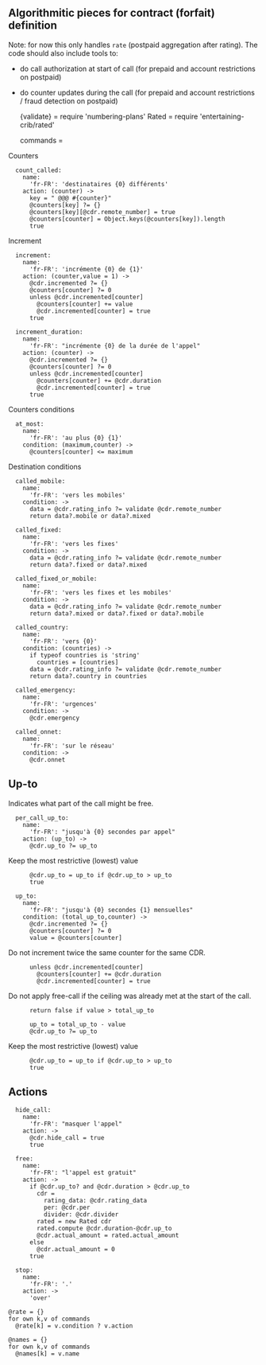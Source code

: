Algorithmitic pieces for contract (forfait) definition
-------------

Note: for now this only handles `rate` (postpaid aggregation after rating).
The code should also include tools to:
- do call authorization at start of call (for prepaid and account restrictions on postpaid)
- do counter updates during the call (for prepaid and account restrictions / fraud detection on postpaid)

    {validate} = require 'numbering-plans'
    Rated = require 'entertaining-crib/rated'

    commands =

Counters

      count_called:
        name:
          'fr-FR': 'destinataires {0} différents'
        action: (counter) ->
          key = " @@@ #{counter}"
          @counters[key] ?= {}
          @counters[key][@cdr.remote_number] = true
          @counters[counter] = Object.keys(@counters[key]).length
          true

Increment

      increment:
        name:
          'fr-FR': 'incrémente {0} de {1}'
        action: (counter,value = 1) ->
          @cdr.incremented ?= {}
          @counters[counter] ?= 0
          unless @cdr.incremented[counter]
            @counters[counter] += value
            @cdr.incremented[counter] = true
          true

      increment_duration:
        name:
          'fr-FR': "incrémente {0} de la durée de l'appel"
        action: (counter) ->
          @cdr.incremented ?= {}
          @counters[counter] ?= 0
          unless @cdr.incremented[counter]
            @counters[counter] += @cdr.duration
            @cdr.incremented[counter] = true
          true

Counters conditions

      at_most:
        name:
          'fr-FR': 'au plus {0} {1}'
        condition: (maximum,counter) ->
          @counters[counter] <= maximum

Destination conditions

      called_mobile:
        name:
          'fr-FR': 'vers les mobiles'
        condition: ->
          data = @cdr.rating_info ?= validate @cdr.remote_number
          return data?.mobile or data?.mixed

      called_fixed:
        name:
          'fr-FR': 'vers les fixes'
        condition: ->
          data = @cdr.rating_info ?= validate @cdr.remote_number
          return data?.fixed or data?.mixed

      called_fixed_or_mobile:
        name:
          'fr-FR': 'vers les fixes et les mobiles'
        condition: ->
          data = @cdr.rating_info ?= validate @cdr.remote_number
          return data?.mixed or data?.fixed or data?.mobile

      called_country:
        name:
          'fr-FR': 'vers {0}'
        condition: (countries) ->
          if typeof countries is 'string'
            countries = [countries]
          data = @cdr.rating_info ?= validate @cdr.remote_number
          return data?.country in countries

      called_emergency:
        name:
          'fr-FR': 'urgences'
        condition: ->
          @cdr.emergency

      called_onnet:
        name:
          'fr-FR': 'sur le réseau'
        condition: ->
          @cdr.onnet

Up-to
-----

Indicates what part of the call might be free.

      per_call_up_to:
        name:
          'fr-FR': "jusqu'à {0} secondes par appel"
        action: (up_to) ->
          @cdr.up_to ?= up_to

Keep the most restrictive (lowest) value

          @cdr.up_to = up_to if @cdr.up_to > up_to
          true

      up_to:
        name:
          'fr-FR': "jusqu'à {0} secondes {1} mensuelles"
        condition: (total_up_to,counter) ->
          @cdr.incremented ?= {}
          @counters[counter] ?= 0
          value = @counters[counter]

Do not increment twice the same counter for the same CDR.

          unless @cdr.incremented[counter]
            @counters[counter] += @cdr.duration
            @cdr.incremented[counter] = true

Do not apply free-call if the ceiling was already met at the start of the call.

          return false if value > total_up_to

          up_to = total_up_to - value
          @cdr.up_to ?= up_to

Keep the most restrictive (lowest) value

          @cdr.up_to = up_to if @cdr.up_to > up_to
          true

Actions
-------

      hide_call:
        name:
          'fr-FR': "masquer l'appel"
        action: ->
          @cdr.hide_call = true
          true

      free:
        name:
          'fr-FR': "l'appel est gratuit"
        action: ->
          if @cdr.up_to? and @cdr.duration > @cdr.up_to
            cdr =
              rating_data: @cdr.rating_data
              per: @cdr.per
              divider: @cdr.divider
            rated = new Rated cdr
            rated.compute @cdr.duration-@cdr.up_to
            @cdr.actual_amount = rated.actual_amount
          else
            @cdr.actual_amount = 0
          true

      stop:
        name:
          'fr-FR': '.'
        action: ->
          'over'

    @rate = {}
    for own k,v of commands
      @rate[k] = v.condition ? v.action

    @names = {}
    for own k,v of commands
      @names[k] = v.name
